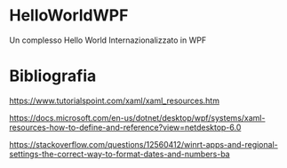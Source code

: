 # HelloWorldWPF
Un complesso Hello World Internazionalizzato in WPF

# Bibliografia
https://www.tutorialspoint.com/xaml/xaml_resources.htm

https://docs.microsoft.com/en-us/dotnet/desktop/wpf/systems/xaml-resources-how-to-define-and-reference?view=netdesktop-6.0

https://stackoverflow.com/questions/12560412/winrt-apps-and-regional-settings-the-correct-way-to-format-dates-and-numbers-ba
